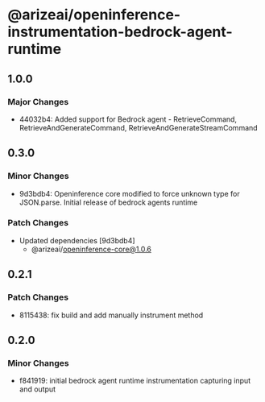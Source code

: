 # @arizeai/openinference-instrumentation-bedrock-agent-runtime

## 1.0.0

### Major Changes

- 44032b4: Added support for Bedrock agent - RetrieveCommand, RetrieveAndGenerateCommand, RetrieveAndGenerateStreamCommand

## 0.3.0

### Minor Changes

- 9d3bdb4: Openinference core modified to force unknown type for JSON.parse. Initial release of bedrock agents runtime

### Patch Changes

- Updated dependencies [9d3bdb4]
  - @arizeai/openinference-core@1.0.6

## 0.2.1

### Patch Changes

- 8115438: fix build and add manually instrument method

## 0.2.0

### Minor Changes

- f841919: initial bedrock agent runtime instrumentation capturing input and output
